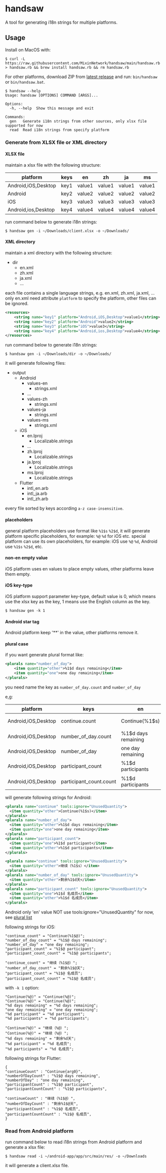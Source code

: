 # handsaw

A tool for generating i18n strings for multiple platforms.

## Usage

Install on MacOS with:
```
$ curl -L  https://raw.githubusercontent.com/MixinNetwork/handsaw/main/handsaw.rb > handsaw.rb && brew install handsaw.rb && rm handsaw.rb
```

For other platforms, download ZIP from [latest release](https://github.com/MixinNetwork/handsaw/releases/latest) and run: `bin/handsaw` or `bin/handsaw.bat`.

```
$ handsaw --help
Usage: handsaw [OPTIONS] COMMAND [ARGS]...

Options:
  -h, --help  Show this message and exit

Commands:
  gen   Generate i18n strings from other sources, only xlsx file supported for now
  read  Read i18n strings from specify platform
```

### Generate from XLSX file or XML directory

#### XLSX file
maintain a xlsx file with the following structure:

|platform|keys|en|zh|ja|ms|
| --- | --- | --- | --- | --- | --- |
|Android,iOS,Desktop|key1|value1|value1|value1|value1|
|Android|key2|value2|value2|value2|value2|
|iOS|key3|value3|value3|value3|value3|
|Android,ios,Desktop|key4|value4|value4|value4|value4|

run command below to generate i18n strings:
```
$ handsaw gen -i ~/Downloads/client.xlsx -o ~/Downloads/
```

#### XML directory

maintain a xml directory with the following structure:
- dir
    - en.xml
    - zh.xml
    - ja.xml
    - ...

each file contains a single language strings, e.g. en.xml, zh.xml, ja.xml, ...
only en.xml need attribute `platform` to specify the platform, other files can be ignored.
```xml
<resources>
    <string name="key1" platform="Android,iOS,Desktop">value1</string>
    <string name="key2" platform="Android">value2</string>
    <string name="key3" platform="iOS">value3</string>
    <string name="key4" platform="Android,ios,Desktop">value4</string>
</resources> 
```
run command below to generate i18n strings:
```
$ handsaw gen -i ~/Downloads/dir -o ~/Downloads/
```


it will generate following files:
- output
    - Android
        - values-en
          - strings.xml
        - ...
        - values-zh
          - strings.xml
        - values-ja
          - strings.xml
        - values-ms
          - strings.xml
    - iOS
      - en.lproj
        - Localizable.strings
      - ...
      - zh.lproj
        - Localizable.strings
      - ja.lproj
        - Localizable.strings
      - ms.lproj
        - Localizable.strings
    - Flutter
      - intl_en.arb
      - intl_ja.arb
      - intl_zh.arb
      
every file sorted by keys according `a-z case-insensitive`.

#### placeholders
general platform placeholders use format like `%1$s` `%2$d`, it will generate platform specific placeholders, for example: `%@` `%d` for iOS etc.
special platform can use its own placeholders, for example: iOS use `%@` `%d`, Android use `%1$s` `%2$d`, etc.

#### non-en empty value
iOS platform uses en values to place empty values, other platforms leave them empty.

#### iOS key-type
iOS platform support parameter key-type, default value is 0, which means use the xlsx key as the key, 1 means use the English column as the key.
```
$ handsaw gen -k 1
```

#### Android star tag
Android platform keep '**' in the value, other platforms remove it.

#### plural case
if you want generate plural format like:
```xml
<plurals name="number_of_day">
    <item quantity="other">%1$d days remaining</item>
    <item quantity="one">one day remaining</item>
</plurals>
```
you need name the key as `number_of_day.count` and `number_of_day`

e,g:

|platform|keys|en|zh|
| --- | --- | --- | --- |
|Android,iOS,Desktop|continue.count|Continue(%1$s)|继续(%1$s)|
|Android,iOS,Desktop|number_of_day.count|%1$d days remaining|%1$d 天剩余|
|Android,iOS,Desktop|number_of_day|one day remaining||
|Android,iOS,Desktop|participant_count|%1$d participants|%1$d 名成员|
|Android,iOS,Desktop|participant_count.count|%1$d participants|%1$d 名成员|

will generate following strings for Android:
```xml
<plurals name="continue" tools:ignore="UnusedQuantity">
  <item quantity="other">Continue(%1$s)</item>
</plurals>
<plurals name="number_of_day">
  <item quantity="other">%1$d days remaining</item>
  <item quantity="one">one day remaining</item>
</plurals>
<plurals name="participant_count">
  <item quantity="one">%1$d participant</item>
  <item quantity="other">%1$d participants</item>
</plurals>

<plurals name="continue" tools:ignore="UnusedQuantity">
  <item quantity="other">继续（%1$s）</item>
</plurals>
<plurals name="number_of_day" tools:ignore="UnusedQuantity">
  <item quantity="other">剩余%1$d天</item>
</plurals>
<plurals name="participant_count" tools:ignore="UnusedQuantity">
  <item quantity="one">%1$d 名成员</item>
  <item quantity="other">%1$d 名成员</item>
</plurals>
```
Android only 'en' value NOT use tools:ignore="UnusedQuantity" for now, see [plural list](https://github.com/MixinNetwork/handsaw/blob/main/src/main/kotlin/one/mixin/handsaw/generate.kt#L18)

following strings for iOS:
```
"continue_count" = "Continue(%1$@)";
"number_of_day_count" = "%1$@ days remaining";
"number_of_day" = "one day remaining";
"participant_count" = "%1$@ participant";
"participant_count_count" = "%1$@ participants";

"continue_count" = "继续（%1$@）";
"number_of_day_count" = "剩余%1$@天";
"participant_count" = "%1$@ 名成员";
"participant_count_count" = "%1$@ 名成员";
```

with `-k 1` option:
```
"Continue(%@)" = "Continue(%@)";
"Continue(%@)" = "Continue(%@)";
"%d days remaining" = "%d days remaining";
"one day remaining" = "one day remaining";
"%d participant" = "%d participant";
"%d participants" = "%d participants";

"Continue(%@)" = "继续（%@）";
"Continue(%@)" = "继续（%@）";
"%d days remaining" = "剩余%d天";
"%d participant" = "%d 名成员";
"%d participants" = "%d 名成员";
```

following strings for Flutter:
```
{
"continueCount" : "Continue{arg0}",
"numberOfDayCount" : "%1$@ days remaining",
"numberOfDay" : "one day remaining",
"participantCount" : "%1$@ participant",
"participantCountCount" : "%1$@ participants",

"continueCount" : "继续（%1$@）",
"numberOfDayCount" : "剩余%1$@天",
"participantCount" : "%1$@ 名成员",
"participantCountCount" : "%1$@ 名成员",
}
```


### Read from Android platform

run command below to read i18n strings from Android platform and generate a xlsx file:
```
$ handsaw read -i ~/android-app/app/src/main/res/ -o ~/Downloads
```
it will generate a client.xlsx file.
